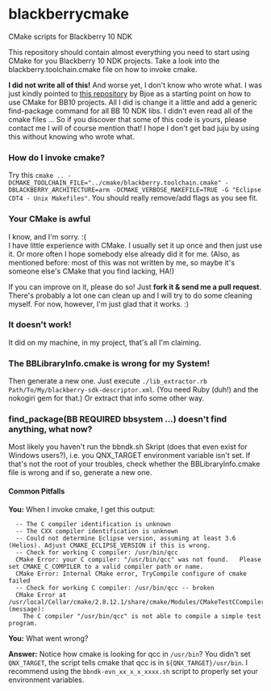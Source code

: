 blackberrycmake
===============

CMake scripts for Blackberry 10 NDK

This repository should contain almost everything you need to start using CMake for you Blackberry 10 NDK projects.
Take a look into the blackberry.toolchain.cmake file on how to invoke cmake.

**I did not write all of this!** And worse yet, I don't know who wrote what. I was just kindly pointed to [this repository](https://github.com/Bjoe/QMetaWatchProtocol) by Bjoe as a starting point on how to use CMake for BB10 projects. All I did is change it a little and add a generic find-package command for all BB 10 NDK libs. I didn't even read all of the cmake files ... So if you discover that some of this code is yours, please contact me I will of course mention that! I hope I don't get bad juju by using this without knowing who wrote what.

### How do I invoke cmake?
Try this `cmake .. -DCMAKE_TOOLCHAIN_FILE="../cmake/blackberry.toolchain.cmake" -DBLACKBERRY_ARCHITECTURE=arm -DCMAKE_VERBOSE_MAKEFILE=TRUE -G "Eclipse CDT4 - Unix Makefiles"`. You should really remove/add flags as you see fit.

### Your CMake is awful
I know, and I'm sorry. :(   
I have little experience with CMake. I usually set it up once and then just use it. Or more often I hope somebody else already did it for me. (Also, as mentioned before: most of this was not written by me, so maybe it's someone else's CMake that you find lacking, HA!)

If you can improve on it, please do so! Just **fork it & send me a pull request**. There's probably a lot one can clean up and I will try to do some cleaning myself. For now, however, I'm just glad that it works. :)

### It doesn't work!
It did on my machine, in my project, that's all I'm claiming.

### The BBLibraryInfo.cmake is wrong for my System!
Then generate a new one. Just execute `./lib_extractor.rb Path/To/My/blackberry-sdk-descriptor.xml`. (You need Ruby (duh!) and the nokogiri gem for that.) Or extract that info some other way.

### find_package(BB REQUIRED bbsystem ...) doesn't find anything, what now?
Most likely you haven't run the bbndk.sh Skript (does that even exist for Windows users?), i.e. you QNX_TARGET environment variable isn't set. If that's not the root of your troubles, check whether the BBLibraryInfo.cmake file is wrong and if so, generate a new one.

#### Common Pitfalls
**You:** When I invoke cmake, I get this output:
```
  -- The C compiler identification is unknown
  -- The CXX compiler identification is unknown
  -- Could not determine Eclipse version, assuming at least 3.6 (Helios). Adjust CMAKE_ECLIPSE_VERSION if this is wrong.
  -- Check for working C compiler: /usr/bin/qcc
  CMake Error: your C compiler: "/usr/bin/qcc" was not found.   Please set CMAKE_C_COMPILER to a valid compiler path or name.
  CMake Error: Internal CMake error, TryCompile configure of cmake failed
  -- Check for working C compiler: /usr/bin/qcc -- broken
  CMake Error at /usr/local/Cellar/cmake/2.8.12.1/share/cmake/Modules/CMakeTestCCompiler.cmake:61 (message):
    The C compiler "/usr/bin/qcc" is not able to compile a simple test program.
```
**You:** What went wrong?

**Answer:** Notice how cmake is looking for qcc in `/usr/bin`? You didn't set `QNX_TARGET`, the script tells cmake that qcc is in `${QNX_TARGET}/usr/bin`. I recommend using the `bbndk-evn_xx_x_x_xxxx.sh` script to properly set your environment variables.
